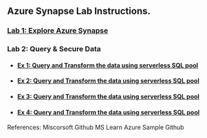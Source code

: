 ## Azure Synapse Lab Instructions.

### [Lab 1: Explore Azure Synapse](/lab/Explore%20Azure%20Synapse.pdf)

### Lab 2: Query & Secure Data
- #### [Ex 1: Query and Transform the data using serverless SQL pool](lab/Query%20and%20Transform%20the%20data%20using%20serverless%20SQL%20pool.pdf)
- #### [Ex 2: Query and Transform the data using serverless SQL pool](lab/Query%20and%20Transform%20the%20data%20using%20spark%20pool.pdf)
- #### [Ex 3: Query and Transform the data using serverless SQL pool](lab/Secure%20Data%20in%20Synapse.pdf)
- #### [Ex 4: Query and Transform the data using serverless SQL pool](lab/Manage%20and%20configure%20the%20secrets%20in%20Azure%20Key%20Vault.pdf)

References:
  Miscorsoft Github
  MS Learn
  Azure Sample Github
